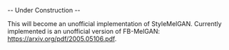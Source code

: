 -- Under Construction --

This will become an unofficial implementation of StyleMelGAN. Currently implemented is an unofficial version of FB-MelGAN: 
https://arxiv.org/pdf/2005.05106.pdf.